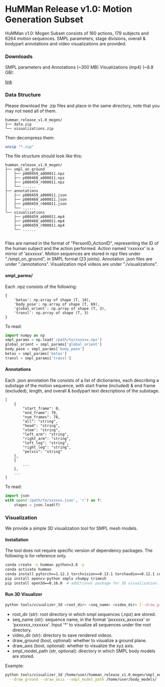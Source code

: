 # HuMMan Release v1.0: Motion Generation Subset

HuMMan v1.0: Mogen Subset consists of 160 actions, 179 subjects and 6264 motion sequences. 
SMPL parameters, stage divisions, overall & bodypart annotations and video visualizations are provided. 

### Downloads

SMPL parameters and Annotations (~300 MB)
Visualizations (mp4) (~8.8 GB):

[link](https://openxlab.org.cn/datasets/OpenXDLab/HuMMan/tree/main/humman_release_v1.0_mogen) 


### Data Structure
Please download the .zip files and place in the same directory, note that you may not need all of them.
```text
humman_release_v1.0_mogen/   
├── data.zip
└── visualizations.zip
```
Then decompress them:
```bash
unzip "*.zip"
```
The file structure should look like this:
```text
humman_release_v1.0_mogen/
├── smpl_on_ground
│   ├── p000459_a000011.npz
│   ├── p000460_a000011.npz
│   ├── p000459_r000011.npz
│   └── ......
├── annotations
│   ├── p000459_a000011.json
│   ├── p000460_a000011.json
│   ├── p000459_r000011.json
│   └── ......
└── visualizations
    ├── p000459_a000011.mp4
    ├── p000460_a000011.mp4
    ├── p000459_r000011.mp4
    └── ......
    
```
Files are named in the format of "PersonID_ActionID", representing the ID of the human subject and the action performed. Action named 'rxxxxxx' is a mirror of 'axxxxxx'. Motion sequences are stored in npz files under "./smpl_on_ground", in SMPL format (23 joints). Annotation .json files are under "./annotations". Visualization mp4 videos are under "./visualizations".


#### smpl_parms/
Each .npz consists of the following:
```text
{
    'betas': np.array of shape (T, 10),
    'body_pose': np.array of shape (T, 69),
    'global_orient': np.array of shape (T, 3),
    'transl': np.array of shape (T, 3)
}
```

To read:
```python
import numpy as np
smpl_params = np.load('/path/to/xxxxxx.npz')
global_orient = smpl_params['global_orient']
body_pose = smpl_params['body_pose']
betas = smpl_params['betas']
transl = smpl_params['transl']
```

#### Annotations
Each .json annotation file consists of a list of dictionaries, each describing a substage of the motion sequence, with start frame (included) & end frame (excluded), length, and overall & bodypart text descriptions of the substage.
```text
[
    {
        "start_frame": 0,
        "end_frame": 78,
        "num_frames": 78,
        "all": "string", 
        "head": "string", 
        "stem": "string", 
        "left_arm": "string", 
        "right_arm": "string", 
        "left_leg": "string", 
        "right_leg": "string", 
        "pelvis": "string"
    },
    {
        ...
    },
    ...
]
```

To read:
```python
import json
with open('/path/to/xxxxxx.json', 'r') as f:
    stages = json.load(f)
```

### Visualization
We provide a simple 3D visualization tool for SMPL mesh models.

#### Installation
The tool does not require specific version of dependency packages. 
The following is for reference only. 
```bash
conda create -n humman python=3.8 -y
conda activate humman
conda install pytorch==1.12.1 torchvision==0.13.1 torchaudio==0.12.1 cudatoolkit=11.6 -c pytorch -c conda-forge -y
pip install opencv-python smplx chumpy trimesh
pip install open3d==0.16.0  # additional package for 3D visualization. Version 0.16.0 is recommended.
```

#### Run 3D Visualizer
```bash
python tools/visualizer_3d <root_dir> <seq_name> <video_dir> [--draw_ground] [--draw_axis] [--smpl_model_path]
```
- root_dir (str): root directory in which smpl sequences (.npz) are stored.
- seq_name (str): sequence name, in the format 'pxxxxxx_axxxxxx' or 'pxxxxxx_rxxxxxx'. Input '*' to visualize all sequences under the root directory. 
- video_dir (str): directory to save rendered videos.
- draw_ground (bool, optional): whether to visualize a ground plane.
- draw_axis (bool, optional): whether to visualize the xyz axis.
- smpl_model_path (str, optional): directory in which SMPL body models are stored. 

Example:
```bash
python tools/visualizer_3d /home/user/humman_release_v1.0_mogen/smpl_on_ground p000459_a000011 /home/user/humman_release_v1.0_mogen/visualizations \
  --draw_ground --draw_axis --smpl_model_path /home/user/body_models/
```


